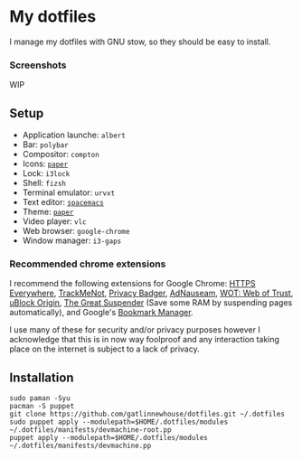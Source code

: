 # My dotfiles

I manage my dotfiles with GNU stow, so they should be easy to install.

### Screenshots

WIP

## Setup

* Application launche: `albert`
* Bar: `polybar`
* Compositor: `compton`
* Icons: [`paper`](https://snwh.org/paper)
* Lock: `i3lock`
* Shell: `fizsh`
* Terminal emulator: `urvxt`
* Text editor: [`spacemacs`](http://spacemacs.org/)
* Theme: [`paper`](https://snwh.org/paper)
* Video player: `vlc`
* Web browser: `google-chrome`
* Window manager: `i3-gaps`

### Recommended chrome extensions
I recommend the following extensions for Google Chrome: [HTTPS Everywhere](https://chrome.google.com/webstore/detail/https-everywhere/gcbommkclmclpchllfjekcdonpmejbdp?hl=en), [TrackMeNot](https://chrome.google.com/webstore/detail/trackmenot/cgllkjmdafllcidaehjejjhpfkmanmka?hl=en), [Privacy Badger](https://chrome.google.com/webstore/detail/privacy-badger/pkehgijcmpdhfbdbbnkijodmdjhbjlgp?hl=en-US), [AdNauseam](https://adnauseam.io/), [WOT: Web of Trust](https://chrome.google.com/webstore/detail/wot-web-of-trust-website/bhmmomiinigofkjcapegjjndpbikblnp?hl=en), [uBlock Origin](https://chrome.google.com/webstore/detail/ublock-origin/cjpalhdlnbpafiamejdnhcphjbkeiagm?hl=en), [The Great Suspender](https://chrome.google.com/webstore/detail/the-great-suspender/klbibkeccnjlkjkiokjodocebajanakg?hl=en) (Save some RAM by suspending pages automatically), and Google's [Bookmark Manager](https://chrome.google.com/webstore/detail/bookmark-manager/gmlllbghnfkpflemihljekbapjopfjik?hl=en).

I use many of these for security and/or privacy purposes however I acknowledge that this is in now way foolproof and any interaction taking place on the internet is subject to a lack of privacy.

## Installation

```
sudo paman -Syu
pacman -S puppet
git clone https://github.com/gatlinnewhouse/dotfiles.git ~/.dotfiles
sudo puppet apply --modulepath=$HOME/.dotfiles/modules ~/.dotfiles/manifests/devmachine-root.pp
puppet apply --modulepath=$HOME/.dotfiles/modules ~/.dotfiles/manifests/devmachine.pp
```
